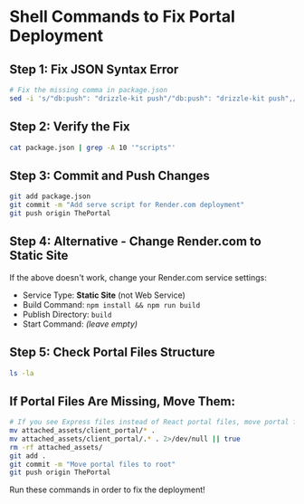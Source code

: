 # Shell Commands to Fix Portal Deployment

## Step 1: Fix JSON Syntax Error
```bash
# Fix the missing comma in package.json
sed -i 's/"db:push": "drizzle-kit push"/"db:push": "drizzle-kit push",/' package.json
```

## Step 2: Verify the Fix
```bash
cat package.json | grep -A 10 '"scripts"'
```

## Step 3: Commit and Push Changes
```bash
git add package.json
git commit -m "Add serve script for Render.com deployment"
git push origin ThePortal
```

## Step 4: Alternative - Change Render.com to Static Site
If the above doesn't work, change your Render.com service settings:
- Service Type: **Static Site** (not Web Service)
- Build Command: `npm install && npm run build`
- Publish Directory: `build`
- Start Command: *(leave empty)*

## Step 5: Check Portal Files Structure
```bash
ls -la
```

## If Portal Files Are Missing, Move Them:
```bash
# If you see Express files instead of React portal files, move portal files:
mv attached_assets/client_portal/* .
mv attached_assets/client_portal/.* . 2>/dev/null || true
rm -rf attached_assets/
git add .
git commit -m "Move portal files to root"
git push origin ThePortal
```

Run these commands in order to fix the deployment!